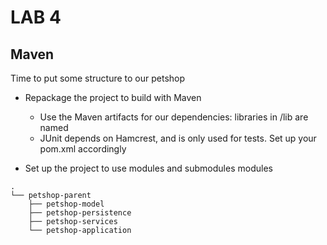 <div class="pb"></div>

# LAB 4

## Maven

Time to put some structure to our petshop

- Repackage the project to build with Maven
  - Use the Maven artifacts for our dependencies: libraries in /lib are named <groupId>__<artifactId>__<version>
  - JUnit depends on Hamcrest, and is only used for tests. Set up your pom.xml accordingly

- Set up the project to use modules and submodules modules 

```
.
└── petshop-parent
    ├── petshop-model
    ├── petshop-persistence
    ├── petshop-services
    └── petshop-application
```
